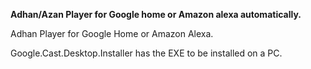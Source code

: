**Adhan/Azan Player for Google home or Amazon alexa automatically.**

Adhan Player for Google Home or Amazon Alexa.

Google.Cast.Desktop.Installer has the EXE to be installed on a PC. 
